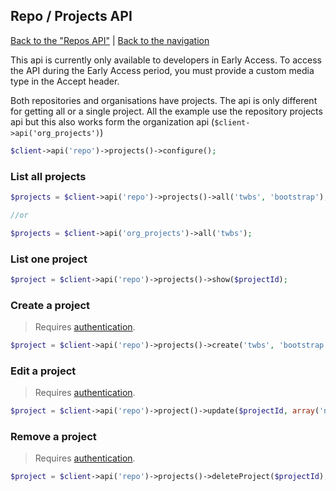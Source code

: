 ## Repo / Projects API
[Back to the "Repos API"](../) | [Back to the navigation](../README.md)

This api is currently only available to developers in Early Access. To access the API during the Early Access period,
you must provide a custom media type in the Accept header.

Both repositories and organisations have projects. The api is only different for getting all or a single project.
All the example use the repository projects api but this also works form the organization api (`$client->api('org_projects')`)

```php
$client->api('repo')->projects()->configure();
```

### List all projects

```php
$projects = $client->api('repo')->projects()->all('twbs', 'bootstrap');

//or

$projects = $client->api('org_projects')->all('twbs');
```

### List one project

```php
$project = $client->api('repo')->projects()->show($projectId);
```

### Create a project

> Requires [authentication](../security.md).

```php
$project = $client->api('repo')->projects()->create('twbs', 'bootstrap', array('name' => 'Project name'));
```

### Edit a project

> Requires [authentication](../security.md).

```php
$project = $client->api('repo')->project()->update($projectId, array('name' => 'New name'));
```

### Remove a project

> Requires [authentication](../security.md).

```php
$project = $client->api('repo')->projects()->deleteProject($projectId);
```
